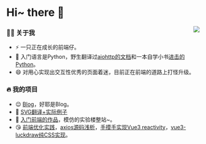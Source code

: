 # Hi~ there 👋

<img align="right" src="https://github-readme-stats.vercel.app/api?username=HuberTRoy&count_private=true">

### 👨‍🚒 关于我

- ⚡ 一只正在成长的前端仔。
- 💬 入门语言是Python，野生翻译过[aiohttp的文档](https://github.com/HuberTRoy/aiohttp-chinese-documentation)和一本自学小书[进击的Python](https://github.com/HuberTRoy/full-speed-python-chinese)。
- 😄 对用心实现出交互性优秀的页面着迷，目前正在前端的道路上打怪升级。

### 🔥 我的项目
- 😉 [Blog](https://github.com/HuberTRoy/myown)，好耶是Blog。
- 💬 [SVG翻译+实际例子](https://github.com/HuberTRoy/svgTutorial)
- 🚀 [入门前端的作品](https://github.com/HuberTRoy/vue-shiyanlou)，模仿的实验楼整站~。
- 😘 [前端优化实践](https://juejin.cn/post/6966857691381645325)，[axios源码浅析](https://github.com/HuberTRoy/myown/blob/master/%E6%BA%90%E7%A0%81%E9%98%85%E8%AF%BB/axios%E6%BA%90%E7%A0%81%E9%98%85%E8%AF%BB.md)，[手摸手实现Vue3 reactivity](https://github.com/HuberTRoy/myown/blob/master/%E6%BA%90%E7%A0%81%E9%98%85%E8%AF%BB/observver-util%E6%BA%90%E7%A0%81%E9%98%85%E8%AF%BB%E7%9A%84%E8%A1%8D%E7%94%9F%E6%96%87%E7%AB%A0.md)，[vue3-luckdraw纯CSS实现](https://github.com/HuberTRoy/myown/tree/master/%E5%B0%8F%E5%B7%A5%E5%85%B7/vue3-luckdraw)。

